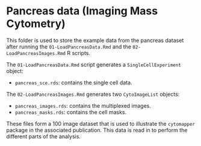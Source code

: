# Pancreas data (Imaging Mass Cytometry)

This folder is used to store the example data from the pancreas dataset after
running the `01-LoadPancreasData.Rmd` and the `02-LoadPancreasImages.Rmd` R
scripts.

The `01-LoadPancreasData.Rmd` script generates a `SingleCellExperiment` object:  
- `pancreas_sce.rds`:  contains the single cell data.

The `02-LoadPancreasImages.Rmd` generates two `CytoImageList` objects:  
- `pancreas_images.rds`: contains the multiplexed images.
- `pancreas_masks.rds`: contains the cell masks.

These files form a 100 image dataset that is used to illustrate the `cytomapper`
package in the associated publication.
This data is read in to perform the different parts of the analysis.
